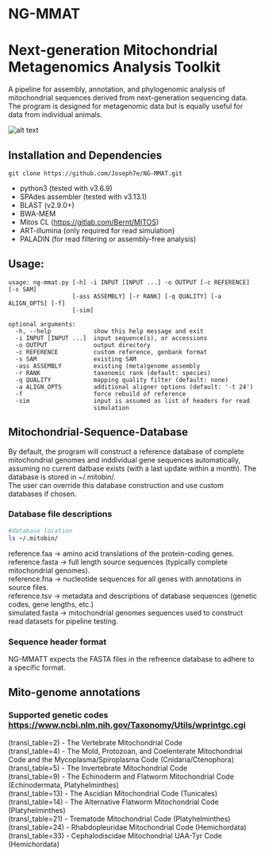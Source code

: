 # NG-MMAT
# Next-generation Mitochondrial Metagenomics Analysis Toolkit
A pipeline for assembly, annotation, and phylogenomic analysis of mitochondrial sequences derived from next-generation sequencing data.  
The program is designed for metagenomic data but is equally useful for data from individual animals.  

![alt text](https://github.com/joseph7e/NG-MMAT/blob/main/img/diagram-NGMMAT.png?raw=true)

## Installation and Dependencies

```
git clone https://github.com/Joseph7e/NG-MMAT.git
```

* python3 (tested with v3.6.9)  
* SPAdes assembler (tested with v3.13.1)
* BLAST (v2.9.0+)
* BWA-MEM
* Mitos CL (https://gitlab.com/Bernt/MITOS)
* ART-illumina (only required for read simulation)
* PALADIN (for read filtering or assembly-free analysis)


## Usage:

```
usage: ng-mmat.py [-h] -i INPUT [INPUT ...] -o OUTPUT [-c REFERENCE] [-s SAM]
                  [-ass ASSEMBLY] [-r RANK] [-q QUALITY] [-a ALIGN_OPTS] [-f]
                  [-sim]

optional arguments:
  -h, --help            show this help message and exit
  -i INPUT [INPUT ...]  input sequence(s), or accessions
  -o OUTPUT             output directory
  -c REFERENCE          custom reference, genbank format
  -s SAM                existing SAM
  -ass ASSEMBLY         existing (meta)genome assembly
  -r RANK               taxonomic rank (default: species)
  -q QUALITY            mapping quality filter (default: none)
  -a ALIGN_OPTS         additional aligner options (default: '-t 24')
  -f                    force rebuild of reference
  -sim                  input is assumed as list of headers for read
                        simulation

```

## Mitochondrial-Sequence-Database
By default, the program will construct a reference database of complete mitochondrial genomes and inddividual gene sequences automatically, assuming no current datbase exists (with a last update within a month). The database is stored in ~/.mitobin/.  
The user can override this database construction and use custom databases if chosen.


### Database file descriptions
```bash
#database location
ls ~/.mitobin/
```
reference.faa -> amino acid translations of the protein-coding genes.  
reference.fasta -> full length source sequences (typically complete mitochondrial genomes).  
reference.fna -> nucleotide sequences for all genes with annotations in source files.  
reference.tsv -> metadata and descriptions of database sequences (genetic codes, gene lengths, etc.)  
simulated.fasta -> mitochondrial genomes sequences used to construct read datasets for pipeline testing.  


### Sequence header format
NG-MMATT expects the FASTA files in the refreence database to adhere to a specific format.


## Mito-genome annotations

### Supported genetic codes https://www.ncbi.nlm.nih.gov/Taxonomy/Utils/wprintgc.cgi
(transl_table=2) - The Vertebrate Mitochondrial Code  
(transl_table=4) - The Mold, Protozoan, and Coelenterate Mitochondrial Code and the Mycoplasma/Spiroplasma Code (Cnidaria/Ctenophora)  
(transl_table=5) - The Invertebrate Mitochondrial Code  
(transl_table=9) - The Echinoderm and Flatworm Mitochondrial Code (Echinodermata, Platyhelminthes)  
(transl_table=13) - The Ascidian Mitochondrial Code (Tunicates)  
(transl_table=14) - The Alternative Flatworm Mitochondrial Code (Platyhelminthes)  
(transl_table=21) - Trematode Mitochondrial Code (Platyhelminthes)    
(transl_table=24) - Rhabdopleuridae Mitochondrial Code (Hemichordata)  
(transl_table=33) - Cephalodiscidae Mitochondrial UAA-Tyr Code (Hemichordata)  
  
